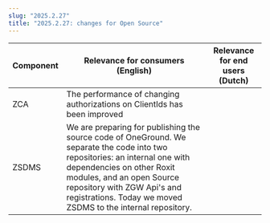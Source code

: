 ```yaml
---
slug: "2025.2.27"
title: "2025.2.27: changes for Open Source"
---
```


| Component | Relevance for consumers (English)                                                                              | Relevance for end users (Dutch)           |
| --------- | -------------------------------------------------------------------------------------------------------------- | ----------------------------------------- |
| ZCA       | The performance of changing authorizations on ClientIds has been improved | |
 ZSDMS       | We are preparing for publishing the source code of OneGround. We separate the code into two repositories: an internal one with dependencies on other Roxit modules, and an open Source repository with ZGW Api's and registrations. Today we moved ZSDMS to the internal repository.| |
